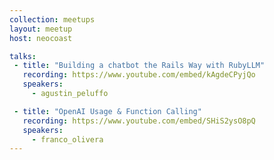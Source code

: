 ```yaml
---
collection: meetups
layout: meetup
host: neocoast

talks:
 - title: "Building a chatbot the Rails Way with RubyLLM"
   recording: https://www.youtube.com/embed/kAgdeCPyjQo
   speakers:
     - agustin_peluffo

 - title: "OpenAI Usage & Function Calling"
   recording: https://www.youtube.com/embed/SHiS2ysO8pQ
   speakers:
     - franco_olivera
---
```

